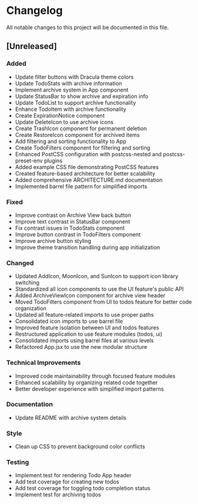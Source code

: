 # Changelog

All notable changes to this project will be documented in this file.

## [Unreleased]

### Added
- Update filter buttons with Dracula theme colors
- Update TodoStats with archive information
- Implement archive system in App component
- Update StatusBar to show archive and expiration info
- Update TodoList to support archive functionality
- Enhance TodoItem with archive functionality
- Create ExpirationNotice component
- Update DeleteIcon to use archive icons
- Create TrashIcon component for permanent deletion
- Create RestoreIcon component for archived items
- Add filtering and sorting functionality to App
- Create TodoFilters component for filtering and sorting
- Enhanced PostCSS configuration with postcss-nested and postcss-preset-env plugins
- Added example CSS file demonstrating PostCSS features
- Created feature-based architecture for better scalability
- Added comprehensive ARCHITECTURE.md documentation
- Implemented barrel file pattern for simplified imports

### Fixed
- Improve contrast on Archive View back button
- Improve text contrast in StatusBar component
- Fix contrast issues in TodoStats component
- Improve button contrast in TodoFilters component
- Improve archive button styling
- Improve theme transition handling during app initialization

### Changed
- Updated AddIcon, MoonIcon, and SunIcon to support icon library switching
- Standardized all icon components to use the UI feature's public API
- Added ArchiveViewIcon component for archive view header
- Moved TodoFilters component from UI to todos feature for better code organization
- Updated all feature-related imports to use proper paths
- Consolidated icon imports to use barrel file
- Improved feature isolation between UI and todos features
- Restructured application to use feature modules (todos, ui)
- Consolidated imports using barrel files at various levels
- Refactored App.jsx to use the new modular structure

### Technical Improvements
- Improved code maintainability through focused feature modules
- Enhanced scalability by organizing related code together
- Better developer experience with simplified import patterns

### Documentation
- Update README with archive system details

### Style
- Clean up CSS to prevent background color conflicts

### Testing
- Implement test for rendering Todo App header
- Add test coverage for creating new todos
- Add test coverage for toggling todo completion status
- Implement test for archiving todos
